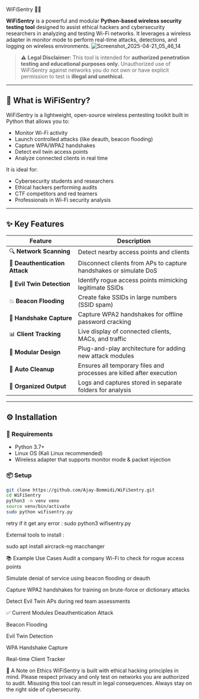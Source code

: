 <xaiArtifact artifact_id="README.md">
 WiFiSentry 🔐📶

**WiFiSentry** is a powerful and modular **Python-based wireless security testing tool** designed to assist ethical hackers and cybersecurity researchers in analyzing and testing Wi-Fi networks. It leverages a wireless adapter in monitor mode to perform real-time attacks, detections, and logging on wireless environments.
![Screenshot_2025-04-21_05_46_14](https://github.com/user-attachments/assets/d3e07d5c-7239-4f88-878d-8e12d9e358e8)

> ⚠️ **Legal Disclaimer:** This tool is intended for **authorized penetration testing and educational purposes only.** Unauthorized use of WiFiSentry against networks you do not own or have explicit permission to test is **illegal and unethical.**

---

## 🧠 What is WiFiSentry?

WiFiSentry is a lightweight, open-source wireless pentesting toolkit built in Python that allows you to:
- Monitor Wi-Fi activity
- Launch controlled attacks (like deauth, beacon flooding)
- Capture WPA/WPA2 handshakes
- Detect evil twin access points
- Analyze connected clients in real time

It is ideal for:
- Cybersecurity students and researchers
- Ethical hackers performing audits
- CTF competitors and red teamers
- Professionals in Wi-Fi security analysis

---

## ✨ Key Features

| Feature                         | Description                                                                 |
|-------------------------------|-----------------------------------------------------------------------------|
| 🔍 **Network Scanning**       | Detect nearby access points and clients                                     |
| 🛑 **Deauthentication Attack**| Disconnect clients from APs to capture handshakes or simulate DoS          |
| 🧠 **Evil Twin Detection**    | Identify rogue access points mimicking legitimate SSIDs                    |
| 💥 **Beacon Flooding**        | Create fake SSIDs in large numbers (SSID spam)                             |
| 📡 **Handshake Capture**      | Capture WPA2 handshakes for offline password cracking                      |
| 📊 **Client Tracking**        | Live display of connected clients, MACs, and traffic                       |
| 🔄 **Modular Design**         | Plug-and-play architecture for adding new attack modules                   |
| 🧼 **Auto Cleanup**           | Ensures all temporary files and processes are killed after execution       |
| 📁 **Organized Output**       | Logs and captures stored in separate folders for analysis                  |

---

## ⚙️ Installation

### 🔧 Requirements
- Python 3.7+
- Linux OS (Kali Linux recommended)
- Wireless adapter that supports monitor mode & packet injection

### 📦 Setup

```bash
git clone https://github.com/Ajay-Bommidi/WiFiSentry.git
cd WiFiSentry
python3 -m venv venv
source venv/bin/activate
sudo python wifisentry.py

```
retry if it get any error :
sudo python3 wifisentry.py

External tools to install :

sudo apt install aircrack-ng macchanger

📚 Example Use Cases
Audit a company Wi-Fi to check for rogue access points

Simulate denial of service using beacon flooding or deauth

Capture WPA2 handshakes for training on brute-force or dictionary attacks

Detect Evil Twin APs during red team assessments

✅ Current Modules
 Deauthentication Attack

 Beacon Flooding

 Evil Twin Detection

 WPA Handshake Capture

 Real-time Client Tracker

 🧠 A Note on Ethics
WiFiSentry is built with ethical hacking principles in mind. Please respect privacy and only test on networks you are authorized to audit. Misusing this tool can result in legal consequences. Always stay on the right side of cybersecurity.


